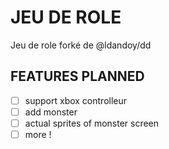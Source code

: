 # JEU DE ROLE

Jeu de role forké de @ldandoy/dd

## FEATURES PLANNED

- [ ] support xbox controlleur
- [ ] add monster
- [ ] actual sprites of monster screen
- [ ] more !
